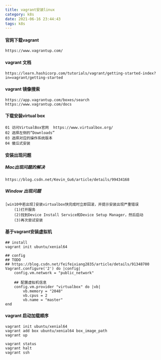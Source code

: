 ```yaml
---
title: vagrant安装linux
category: k8s
date: 2021-06-16 23:44:43
tags: k8s
---
```


<!-- more -->

#### 官网下载vagrant

```text
https://www.vagrantup.com/
```

#### vagrant 文档

```text
https://learn.hashicorp.com/tutorials/vagrant/getting-started-index?in=vagrant/getting-started
```

#### vagrant 镜像搜索

```text
https://app.vagrantup.com/boxes/search
https://www.vagrantup.com/docs
```

#### 下载安装virtual box

```text
01 访问VirtualBox官网  https://www.virtualbox.org/​
02 选择左侧的“Downloads”​
03 选择对应的操作系统版本​
04 傻瓜式安装​
```

#### 安装出现问题
##### Mac出现问题的解决
```text
https://blog.csdn.net/Kevin_Gu6/article/details/99434168
```

##### Window 出现问题
```text
[win10中若出现]安装virtualbox快完成时立即回滚，并提示安装出现严重错误
    (1)打开服务
    (2)找到Device Install Service和Device Setup Manager，然后启动
    (3)再次尝试安装
```

#### 基于vagrant安装虚拟机
```text
## install
vagrant init ubuntu/xenial64

## config 
## TODO
## https://blog.csdn.net/feifeixiang2835/article/details/91348700
Vagrant.configure('2') do |config|
    config.vm.network = "public_network"
    
    ## 配置虚拟机信息
    config.vm.provider "virtualbox" do |vb|
        vb.memory = "2048"
        vb.cpus = 2
        vb.name = "master" 
end    
```

#### vagrant 启动加载顺序
```shell script
vagrant init ubuntu/xenial64 
vagrant add box ubuntu/xenial64 box_image_path 
vagrant up

vagrant status
vagrant halt
vagrant ssh
```